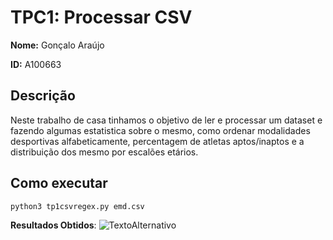 
# TPC1: Processar CSV



**Nome:** Gonçalo Araújo

**ID:** A100663


## Descrição 
Neste trabalho de casa tinhamos o objetivo de ler e processar um dataset e fazendo algumas estatistica sobre o mesmo, como ordenar modalidades desportivas alfabeticamente, percentagem de atletas aptos/inaptos e a distribuição dos mesmo por escalões etários. 

## Como executar 

```python3 tp1csvregex.py emd.csv```


**Resultados Obtidos**: ![TextoAlternativo](Resultados.png)
